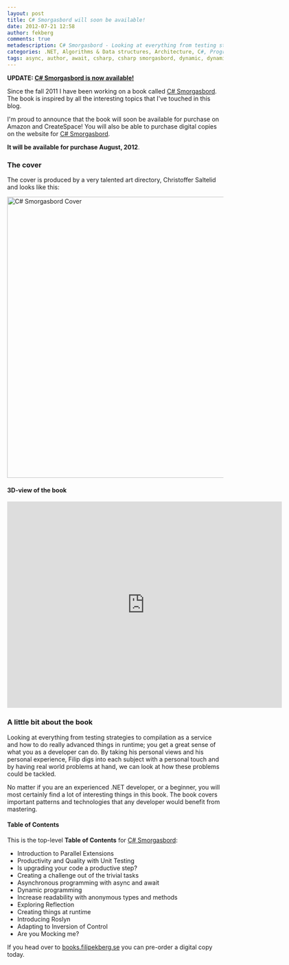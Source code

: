 ```yaml
---
layout: post
title: C# Smorgasbord will soon be available!
date: 2012-07-21 12:58
author: fekberg
comments: true
metadescription: C# Smorgasbord - Looking at everything from testing strategies to compilation as a service and how to do really advanced things in runtime.
categories: .NET, Algorithms & Data structures, Architecture, C#, Programming
tags: async, author, await, csharp, csharp smorgasbord, dynamic, dynamic programming, filip ekberg, filip ekberg author, ndepend, Programming, programming book, resharper, roslyn
---
```

<strong>UPDATE: <a href="http://blog.filipekberg.se/2012/08/10/c-smorgasbord/">C# Smorgasbord is now available!</a></strong>

Since the fall 2011 I have been working on a book called <a href="http://books.filipekberg.se/">C# Smorgasbord</a>. The book is inspired by all the interesting topics that I've touched in this blog.

I'm proud to announce that the book will soon be available for purchase on Amazon and CreateSpace! You will also be able to purchase digital copies on the website for <a href="http://books.filipekberg.se/">C# Smorgasbord</a>.<!--excerpt-->

<strong>It will be available for purchase August, 2012</strong>.

<h3>The cover</h3>
The cover is produced by a very talented art directory, Christoffer Saltelid and looks like this:

<a href="http://cdn.filipekberg.se/fekberg-blog/wp-content/uploads/2012/07/CsharpSmorgasbordCover1.png"><img src="http://cdn.filipekberg.se/fekberg-blog/wp-content/uploads/2012/07/CsharpSmorgasbordCover1.png" alt="C# Smorgasbord Cover" title="C# Smorgasbord Cover" width="903" height="654" class="aligncenter size-full wp-image-879" /></a>

<h4>3D-view of the book</h4>

<div class="video-container">
<iframe width="640" height="480" src="http://www.youtube.com/embed/LFZ087ZWlaU" frameborder="0" allowfullscreen></iframe>
</div>

<h3>A little bit about the book</h3>
Looking at everything from testing strategies to compilation as a service and how to do really advanced things in runtime; you get a great sense of what you as a developer can do. By taking his personal views and his personal experience, Filip digs into each subject with a personal touch and by having real world problems at hand, we can look at how these problems could be tackled.

No matter if you are an experienced .NET developer, or a beginner, you will most certainly find a lot of interesting things in this book. The book covers important patterns and technologies that any developer would benefit from mastering.

<h4>Table of Contents</h4>
This is the top-level <strong>Table of Contents</strong> for <a href="http://books.filipekberg.se/">C# Smorgasbord</a>:
<ul>
    <li>Introduction to Parallel Extensions</li>
    <li>Productivity and Quality with Unit Testing</li>
    <li>Is upgrading your code a productive step?</li>
    <li>Creating a challenge out of the trivial tasks</li>
    <li>Asynchronous programming with async and await</li>
    <li>Dynamic programming</li>
    <li>Increase readability with anonymous types and methods</li>
    <li>Exploring Reflection</li>
    <li>Creating things at runtime</li>
    <li>Introducing Roslyn</li>
    <li>Adapting to Inversion of Control</li>
    <li>Are you Mocking me?</li>
</ul>

If you head over to <a href="http://books.filipekberg.se/Books/csharp-smorgasbord/">books.filipekberg.se</a> you can pre-order a digital copy today.